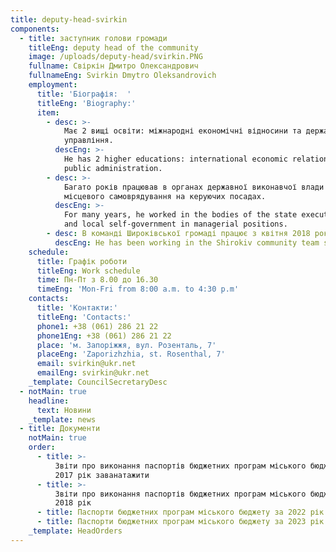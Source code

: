 ```yaml
---
title: deputy-head-svirkin
components:
  - title: заступник голови громади
    titleEng: deputy head of the community
    image: /uploads/deputy-head/svirkin.PNG
    fullname: Свіркін Дмитро Олександрович
    fullnameEng: Svirkin Dmytro Oleksandrovich
    employment:
      title: 'Біографія:  '
      titleEng: 'Biography:'
      item:
        - desc: >-
            Має 2 вищі освіти: міжнародні економічні відносини та державне
            управління.
          descEng: >-
            He has 2 higher educations: international economic relations and
            public administration.
        - desc: >-
            Багато років працював в органах державної виконавчої влади та
            місцевого самоврядування на керуючих посадах.
          descEng: >-
            For many years, he worked in the bodies of the state executive power
            and local self-government in managerial positions.
        - desc: В команді Широківської громаді працює з квітня 2018 року.
          descEng: He has been working in the Shirokiv community team since April 2018.
    schedule:
      title: Графік роботи
      titleEng: Work schedule
      time: Пн-Пт з 8.00 до 16.30
      timeEng: 'Mon-Fri from 8:00 a.m. to 4:30 p.m'
    contacts:
      title: 'Контакти:'
      titleEng: 'Contacts:'
      phone1: +38 (061) 286 21 22
      phone1Eng: +38 (061) 286 21 22
      place: 'м. Запоріжжя, вул. Розенталь, 7'
      placeEng: 'Zaporizhzhia, st. Rosenthal, 7'
      email: svirkin@ukr.net
      emailEng: svirkin@ukr.net
    _template: CouncilSecretaryDesc
  - notMain: true
    headline:
      text: Новини
    _template: news
  - title: Документи
    notMain: true
    order:
      - title: >-
          Звіти про виконання паспортів бюджетних програм міського бюджету за
          2017 рік заванатажити
      - title: >-
          Звіти про виконання паспортів бюджетних програм міського бюджету за
          2018 рік
      - title: Паспорти бюджетних програм міського бюджету за 2022 рік заванатажити
      - title: Паспорти бюджетних програм міського бюджету за 2023 рік заванатажити
    _template: HeadOrders
---
```





